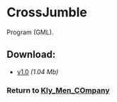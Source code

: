 # CrossJumble

Program (GML).

## Download:

- [v1.0](http://klimaleksus.narod.ru/Files/4/cross.rar) _(1.04 Mb)_

### Return to [Kly_Men_COmpany](https://github.com/aleksusklim/Kly_Men_COmpany "GitHub: aleksusklim/Kly_Men_COmpany")
